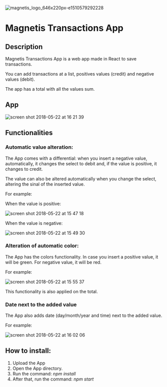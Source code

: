 ![magnetis_logo_646x220px-e1510579292228](https://user-images.githubusercontent.com/21208934/40382026-b3ac9774-5dd3-11e8-805b-6ff2560dbfc8.png)

# Magnetis Transactions App

## Description

Magnetis Transactions App is a web app made in React to save transactions.

You can add transactions at a list, positives values (credit) and negative values (debit).

The app has a total with all the values sum.

## App

![screen shot 2018-05-22 at 16 21 39](https://user-images.githubusercontent.com/21208934/40385229-49d0b048-5ddc-11e8-9d6a-03dded8d03e3.png)

## Functionalities

### Automatic value alteration:

The App comes with a differential: when you insert a negative value, automatically, it changes the select to debit and, if the value is positive, it changes to credit.

The value can also be altered automatically when you change the select, altering the sinal of the inserted value.

For example:

When the value is positive:

![screen shot 2018-05-22 at 15 47 18](https://user-images.githubusercontent.com/21208934/40383512-78816b6c-5dd7-11e8-9baf-b9a3aa97253d.png)

When the value is negative:

![screen shot 2018-05-22 at 15 49 30](https://user-images.githubusercontent.com/21208934/40383645-c205c292-5dd7-11e8-839e-f70aabb7fc39.png)

### Alteration of automatic color:

The App has the colors functionality. In case you insert a positive value, it will be green. For negative value, it will be red.

For example:

![screen shot 2018-05-22 at 15 55 37](https://user-images.githubusercontent.com/21208934/40383969-9d049ec2-5dd8-11e8-925b-9ede53e546bc.png)

This functionality is also applied on the total.

### Date next to the added value

The App also adds date (day/month/year and time) next to the added value.

For example:

![screen shot 2018-05-22 at 16 02 06](https://user-images.githubusercontent.com/21208934/40384305-8400bad6-5dd9-11e8-8846-becb37c66524.png)

## How to install:

1. Upload the App
2. Open the App directory.
3. Run the command: _npm install_
4. After that, run the command: _npm start_
